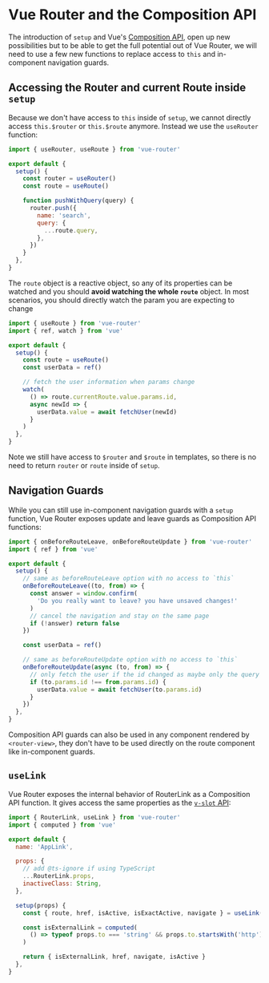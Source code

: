 # Vue Router and the Composition API

<VueSchoolLink 
  href="https://vueschool.io/lessons/router-and-the-composition-api"
  title="Learn how to use Vue Router with the composition API"
/>

The introduction of `setup` and Vue's [Composition API](https://v3.vuejs.org/guide/composition-api-introduction.html), open up new possibilities but to be able to get the full potential out of Vue Router, we will need to use a few new functions to replace access to `this` and in-component navigation guards.

## Accessing the Router and current Route inside `setup`

Because we don't have access to `this` inside of `setup`, we cannot directly access `this.$router` or `this.$route` anymore. Instead we use the `useRouter` function:

```js
import { useRouter, useRoute } from 'vue-router'

export default {
  setup() {
    const router = useRouter()
    const route = useRoute()

    function pushWithQuery(query) {
      router.push({
        name: 'search',
        query: {
          ...route.query,
        },
      })
    }
  },
}
```

The `route` object is a reactive object, so any of its properties can be watched and you should **avoid watching the whole `route`** object. In most scenarios, you should directly watch the param you are expecting to change

```js
import { useRoute } from 'vue-router'
import { ref, watch } from 'vue'

export default {
  setup() {
    const route = useRoute()
    const userData = ref()

    // fetch the user information when params change
    watch(
      () => route.currentRoute.value.params.id,
      async newId => {
        userData.value = await fetchUser(newId)
      }
    )
  },
}
```

Note we still have access to `$router` and `$route` in templates, so there is no need to return `router` or `route` inside of `setup`.

## Navigation Guards

While you can still use in-component navigation guards with a `setup` function, Vue Router exposes update and leave guards as Composition API functions:

```js
import { onBeforeRouteLeave, onBeforeRouteUpdate } from 'vue-router'
import { ref } from 'vue'

export default {
  setup() {
    // same as beforeRouteLeave option with no access to `this`
    onBeforeRouteLeave((to, from) => {
      const answer = window.confirm(
        'Do you really want to leave? you have unsaved changes!'
      )
      // cancel the navigation and stay on the same page
      if (!answer) return false
    })

    const userData = ref()

    // same as beforeRouteUpdate option with no access to `this`
    onBeforeRouteUpdate(async (to, from) => {
      // only fetch the user if the id changed as maybe only the query or the hash changed
      if (to.params.id !== from.params.id) {
        userData.value = await fetchUser(to.params.id)
      }
    })
  },
}
```

Composition API guards can also be used in any component rendered by `<router-view>`, they don't have to be used directly on the route component like in-component guards.

## `useLink`

Vue Router exposes the internal behavior of RouterLink as a Composition API function. It gives access the same properties as the [`v-slot` API](../../api/#router-link-s-v-slot):

```js
import { RouterLink, useLink } from 'vue-router'
import { computed } from 'vue'

export default {
  name: 'AppLink',

  props: {
    // add @ts-ignore if using TypeScript
    ...RouterLink.props,
    inactiveClass: String,
  },

  setup(props) {
    const { route, href, isActive, isExactActive, navigate } = useLink(props)

    const isExternalLink = computed(
      () => typeof props.to === 'string' && props.to.startsWith('http')
    )

    return { isExternalLink, href, navigate, isActive }
  },
}
```
